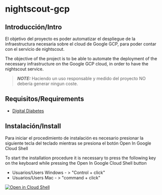 # nightscout-gcp

## Introducción/Intro
El objetivo del proyecto es poder automatizar el despliegue de la infraestructura necesaria sobre el cloud de Google GCP, para poder contar con el servicio de nightscout.

The objective of the project is to be able to automate the deployment of the necessary infrastructure on the Google GCP cloud, in order to have the nightscout service.

> **_NOTE:_**  Haciendo un uso responsable y medido del proyecto NO debería generar ningun coste.

## Requisitos/Requirements

* [Digital Diabetes](https://digital-diabetes.com/2022/10/30/despliega-nightscout-en-google-cloud-de-forma-facil-y-sin-coste-mensual/)

## Instalación/Install

Para iniciar el procedimiento de instalación es necesario presionar la siguiente tecla del teclado mientras se presiona el botón Open In Google Cloud Shell

To start the installation procedure it is necessary to press the following key on the keyboard while pressing the Open In Google Cloud Shell button

* Usuarios/Users Windows - > "Control + click"
* Usuarios/Users Mac - > "command + click"


[![Open in Cloud Shell](https://gstatic.com/cloudssh/images/open-btn.svg)](https://shell.cloud.google.com/cloudshell/editor?cloudshell_git_repo=https://github.com/mdiazn80/nightscout-gcp&cloudshell_tutorial=nightscout-tutorial.md&cloudshell_open_in_editor=nightscout-screen.md)


